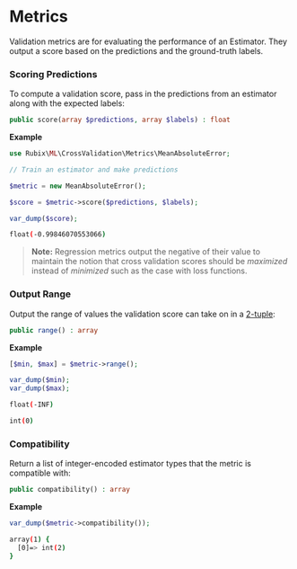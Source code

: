 # Metrics
Validation metrics are for evaluating the performance of an Estimator. They output a score based on the predictions and the ground-truth labels.

### Scoring Predictions

To compute a validation score, pass in the predictions from an estimator along with the expected labels:
```php
public score(array $predictions, array $labels) : float
```

**Example**

```php
use Rubix\ML\CrossValidation\Metrics\MeanAbsoluteError;

// Train an estimator and make predictions

$metric = new MeanAbsoluteError();

$score = $metric->score($predictions, $labels);

var_dump($score);
```

```sh
float(-0.99846070553066)
```

> **Note:** Regression metrics output the negative of their value to maintain the notion that cross validation scores should be *maximized* instead of *minimized* such as the case with loss functions.

### Output Range
Output the range of values the validation score can take on in a [2-tuple](../../faq.md#what-is-a-tuple):
```php
public range() : array
```

**Example**

```php
[$min, $max] = $metric->range();

var_dump($min);
var_dump($max);
```

```sh
float(-INF)

int(0)
```

### Compatibility
Return a list of integer-encoded estimator types that the metric is compatible with:
```php
public compatibility() : array
```

**Example**
```php
var_dump($metric->compatibility());
```

```sh
array(1) {
  [0]=> int(2)
}
```